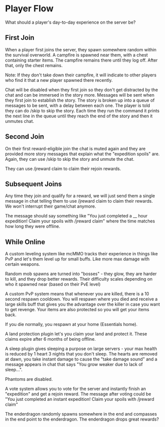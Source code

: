 # Player Flow
What should a player's day-to-day experience on the server be?

## First Join
When a player first joins the server, they spawn somewhere random within the survival overworld. A campfire is spawned near them, with a chest containing starter items. The campfire remains there until they log off. After that, only the chest remains.

Note: If they don't take down their campfire, it will indicate to other players who find it that a new player spawned there recently.

Chat will be disabled when they first join so they don't get distracted by the chat and can be immersed in the story more. Messages will be sent when they first join to establish the story. The story is broken up into a queue of messages to be sent, with a delay between each one. The player is told they can do /skip to skip the story. Each time they run the command it prints the next line in the queue until they reach the end of the story and then it unmutes chat.

## Second Join

On their first reward-eligible join the chat is muted again and they are provided more story messages that explain what the "expedition spoils" are. Again, they can use /skip to skip the story and unmute the chat.

They can use /jreward claim to claim their rejoin rewards. 

## Subsequent Joins

Any time they join and qualify for a reward, we will just send them a single message in chat telling them to use /jreward claim to claim their rewards. We won't interrupt their game/chat anymore.

The message should say something like "You just completed a __ hour expedition! Claim your spoils with /jreward claim" where the time matches how long they were offline.

## While Online

A custom leveling system like mcMMO tracks their experience in things like PvP and let's them level up for small buffs. Like more max damage with certain weapons.

Random mob spawns are turned into "bosses" - they glow, they are harder to kill, and they drop better rewards. Their difficulty scales depending on who it spawned near (based on their PvE level)

A custom PvP system means that whenever you are killed, there is a 10 second respawn cooldown. You will respawn where you died and receive a large skills buff that gives you the advantage over the killer in case you want to get revenge. Your items are also protected so you will get your items back.

If you die normally, you respawn at your home (Essentials home).

A land protection plugin let's you claim your land and protect it. These claims expire after 6 months of being offline.

A sleep plugin gives sleeping a purpose on large servers - your max health is reduced by 1 heart 3 nights that you don't sleep. The hearts are removed at dawn, you take instant damage to cause the "take damage sound" and a message appears in chat that says "You grow weaker due to lack of sleep...".

Phantoms are disabled.

A vote system allows you to vote for the server and instantly finish an "expedition" and get a rejoin reward. The message after voting could be "You just completed an instant expedition! Claim your spoils with /jreward claim"

The enderdragon randomly spawns somewhere in the end and compasses in the end point to the enderdragon. The enderdragon drops great rewards?

